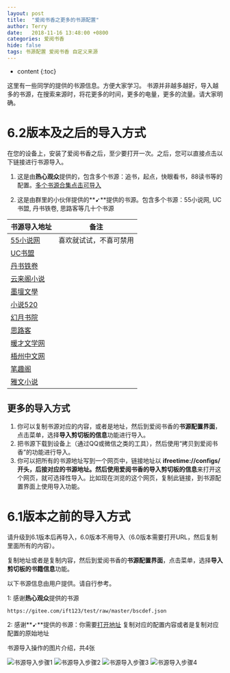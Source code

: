 ```yaml
---
layout: post
title:  "爱阅书香之更多的书源配置"
author: Terry
date:   2018-11-16 13:48:00 +0800
categories: 爱阅书香
hide: false
tags: 书源配置 爱阅书香 自定义来源
---
```

 
* content
{:toc}


这里有一些同学的提供的书源信息。方便大家学习。
书源并非越多越好，导入越多的书源，在搜索来源时，将花更多的时间，更多的电量，更多的流量。请大家明确。


# 6.2版本及之后的导入方式

在您的设备上，安装了爱阅书香之后，至少要打开一次。之后，您可以直接点击以下链接进行书源导入。


1. 这是由**热心观众**提供的，包含多个书源：追书，起点，快眼看书，88读书等的配置。[多个书源合集点击可导入](ifreetime://configs/https://gitee.com/ift123/test/raw/master/bscdef.json)

2. 这是由群里的小伙伴提供的**➹**提供的书源。包含多个书源：55小说网, UC书盟, 丹书铁卷, 思路客等几十个书源 
<!--[点击这里可以导入](ifreetime://configs/https://github.com/jxd524/bookConfigs/blob/master/README.md)-->

书源导入地址 | 备注
---- | ---- 
[55小说网](ifreetime://configs/https://raw.githubusercontent.com/jxd524/bookConfigs/master/55%E5%B0%8F%E8%AF%B4%E7%BD%91-%E7%88%B1%E9%98%85%E4%B9%A6%E9%A6%99.txt) | 喜欢就试试，不喜可禁用
[UC书盟](ifreetime://configs/https://raw.githubusercontent.com/jxd524/bookConfigs/master/UC%E4%B9%A6%E7%9B%9F-%E7%88%B1%E9%98%85%E4%B9%A6%E9%A6%99.txt) | 
[丹书铁卷](ifreetime://configs/https://raw.githubusercontent.com/jxd524/bookConfigs/master/%E4%B8%B9%E4%B9%A6%E9%93%81%E5%8D%B7-%E7%88%B1%E9%98%85%E4%B9%A6%E9%A6%99.txt) |
[云来阁小说](ifreetime://configs/https://raw.githubusercontent.com/jxd524/bookConfigs/master/%E4%BA%91%E6%9D%A5%E9%98%81%E5%B0%8F%E8%AF%B4-%E7%88%B1%E9%98%85%E4%B9%A6%E9%A6%99.txt) |
[墨壇文學](ifreetime://configs/https://raw.githubusercontent.com/jxd524/bookConfigs/master/%E5%A2%A8%E5%A3%87%E6%96%87%E5%AD%B8-%E7%88%B1%E9%98%85%E4%B9%A6%E9%A6%99.txt) |
[小说520](ifreetime://configs/https://raw.githubusercontent.com/jxd524/bookConfigs/master/%E5%B0%8F%E8%AF%B4520-%E7%88%B1%E9%98%85%E4%B9%A6%E9%A6%99.txt) |
[幻月书院](ifreetime://configs/https://raw.githubusercontent.com/jxd524/bookConfigs/master/%E5%B9%BB%E6%9C%88%E4%B9%A6%E9%99%A2-%E7%88%B1%E9%98%85%E4%B9%A6%E9%A6%99.txt) |
[思路客](ifreetime://configs/https://raw.githubusercontent.com/jxd524/bookConfigs/master/%E6%80%9D%E8%B7%AF%E5%AE%A2-%E7%88%B1%E9%98%85%E4%B9%A6%E9%A6%99.txt) |
[暖才文学网](ifreetime://configs/https://raw.githubusercontent.com/jxd524/bookConfigs/master/%E6%9A%96%E6%89%8D%E6%96%87%E5%AD%A6%E7%BD%91-%E7%88%B1%E9%98%85%E4%B9%A6%E9%A6%99.txt) |
[梧州中文网](ifreetime://configs/https://raw.githubusercontent.com/jxd524/bookConfigs/master/%E6%A2%A7%E5%B7%9E%E4%B8%AD%E6%96%87%E7%BD%91-%E7%88%B1%E9%98%85%E4%B9%A6%E9%A6%99.txt) |
[笔趣阁](ifreetime://configs/https://raw.githubusercontent.com/jxd524/bookConfigs/master/%E7%AC%94%E8%B6%A3%E9%98%81-%E7%88%B1%E9%98%85%E4%B9%A6%E9%A6%99.txt) |
[雅文小说](ifreetime://configs/https://raw.githubusercontent.com/jxd524/bookConfigs/master/%E9%9B%85%E6%96%87%E5%B0%8F%E8%AF%B4-%E7%88%B1%E9%98%85%E4%B9%A6%E9%A6%99.txt) |

## 更多的导入方式
1. 你可以复制书源对应的内容，或者是地址，然后到爱阅书香的**书源配置界面**，点击菜单，选择**导入剪切板的信息**功能进行导入。
2. 把书源下载到设备上（通过QQ或微信之类的工具），然后使用“拷贝到爱阅书香”的功能进行导入。
3. 你可以把所有的书源地址写到一个网页中，链接地址以 **ifreetime://configs/**开头，后接对应的书源地址。然后使用爱阅书香的**导入剪切板的信息**来打开这个网页，就可选择性导入。比如现在浏览的这个网页，复制此链接，到书源配置界面上使用导入功能。



# 6.1版本之前的导入方式

请升级到6.1版本后再导入，6.0版本不用导入（6.0版本需要打开URL，然后复制里面所有的内容）。

复制地址或者是复制内容，然后到爱阅书香的**书源配置界面**，点击菜单，选择**导入剪切板的书籍信息**功能。

以下书源信息由用户提供。请自行参考。


1: 感谢**热心观众**提供的书源
```
https://gitee.com/ift123/test/raw/master/bscdef.json
```

2: 感谢**➹**提供的书源：你需要[打开地址](https://github.com/jxd524/bookConfigs)
复制对应的配置内容或者是复制对应配置的原始地址



书源导入操作的图片介绍，共4张

![书源导入步骤1](/files/import1.png)
![书源导入步骤2](/files/import2.png)
![书源导入步骤3](/files/import3.png)
![书源导入步骤4](/files/import4.png)
